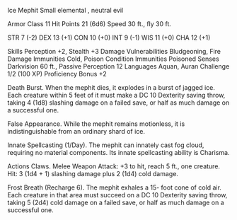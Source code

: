 Ice Mephit
Small elemental , neutral evil

Armor Class 11
Hit Points 21 (6d6)
Speed 30 ft., fly 30 ft.

STR
7 (-2)
DEX
13 (+1)
CON
10 (+0)
INT
9 (-1)
WIS
11 (+0)
CHA
12 (+1)

Skills Perception +2, Stealth +3
Damage Vulnerabilities Bludgeoning, Fire
Damage Immunities Cold, Poison
Condition Immunities Poisoned
Senses Darkvision 60 ft., Passive Perception 12
Languages Aquan, Auran
Challenge 1/2 (100 XP)
Proficiency Bonus +2

Death Burst. When the mephit dies, it explodes in a burst of jagged ice. Each creature within 5 feet of it must make a DC 10 Dexterity saving throw, taking 4 (1d8) slashing damage on a failed save, or half as much damage on a successful one.

False Appearance. While the mephit remains motionless, it is indistinguishable from an ordinary shard of ice.

Innate Spellcasting (1/Day). The mephit can innately cast fog cloud, requiring no material components. Its innate spellcasting ability is Charisma.

Actions
Claws. Melee Weapon Attack: +3 to hit, reach 5 ft., one creature. Hit: 3 (1d4 + 1) slashing damage plus 2 (1d4) cold damage.

Frost Breath (Recharge 6). The mephit exhales a 15- foot cone of cold air. Each creature in that area must succeed on a DC 10 Dexterity saving throw, taking 5 (2d4) cold damage on a failed save, or half as much damage on a successful one.
